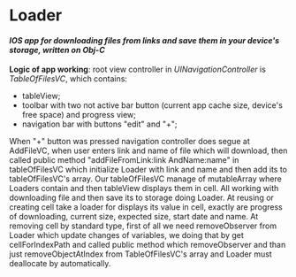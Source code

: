# Loader

#### *IOS app for downloading files from links and save them in your device's storage, written on Obj-C*

**Logic of app working**: root view controller in *UINavigationController* is *TableOfFilesVC*, which contains: 
- tableView; 
- toolbar with two not active bar button (current app cache size, device's free space) and progress view;
- navigation bar with buttons "edit" and "+";

When "+" button was pressed navigation controller does segue at AddFileVC, when user enters link and name of file which will download, then called public method "addFileFromLink:link AndName:name" in tableOfFilesVC which initialize Loader with link and name and then add its to tableOfFilesVC's array. Our tableOfFilesVC manage of mutableArray where Loaders contain and then tableView displays them in cell.
All working with downloading file and then save its to storage doing Loader. 
At reusing or creating cell take a loader for displays its value in cell, exactly are progress of downloading, current size, expected size, start date and name. At removing cell by standard type, first of all we need removeObserver from Loader which update changes of variables, we doing that by get cellForIndexPath and called public method which removeObserver and than just removeObjectAtIndex from TableOfFilesVC's array and Loader must deallocate by automatically. 


